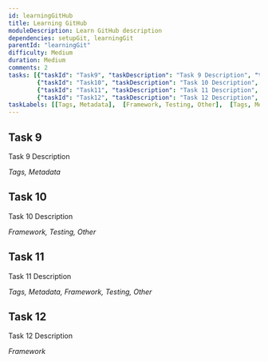 ```yaml
---
id: learningGitHub
title: Learning GitHub
moduleDescription: Learn GitHub description
dependencies: setupGit, learningGit
parentId: "learningGit"
difficulty: Medium
duration: Medium
comments: 2
tasks: [{"taskId": "Task9", "taskDescription": "Task 9 Description", "taskLabel": "Task 9 Label" }, 
        {"taskId": "Task10", "taskDescription": "Task 10 Description", "taskLabel": "Task 10 Label" },
        {"taskId": "Task11", "taskDescription": "Task 11 Description", "taskLabel": "Task 11 Label" }, 
        {"taskId": "Task12", "taskDescription": "Task 12 Description", "taskLabel": "Task 12 Label" }]
taskLabels: [[Tags, Metadata],  [Framework, Testing, Other],  [Tags, Metadata, Framework, Testing, Other],  [Framework]]
---
```


## Task 9

Task 9 Description

*Tags, Metadata*

## Task 10

Task 10 Description

*Framework, Testing, Other*

## Task 11

Task 11 Description

*Tags, Metadata, Framework, Testing, Other*

## Task 12

Task 12 Description

*Framework*
